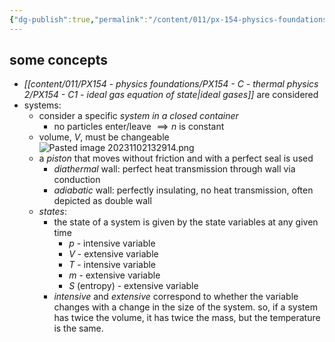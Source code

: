 ```yaml
---
{"dg-publish":true,"permalink":"/content/011/px-154-physics-foundations/px-154-d-the-first-law-of-thermodynamic/px-154-d1-introduction/","noteIcon":"1","created":"2025-08-27T13:14:08.562+01:00","updated":"2024-11-26T19:50:36.000+00:00"}
---
```


## some concepts
- *[[content/011/PX154 - physics foundations/PX154 - C - thermal physics 2/PX154 - C1 - ideal gas equation of state\|ideal gases]]* are considered
- systems:
	- consider a specific *system in a closed container*
		- no particles enter/leave $\implies n$ is constant
	- volume, $V$, must be changeable
	![Pasted image 20231102132914.png](/img/user/pics/Pasted%20image%2020231102132914.png)
	- a *piston* that moves without friction and with a perfect seal is used
		- *diathermal* wall: perfect heat transmission through wall via conduction
		- *adiabatic* wall: perfectly insulating, no heat transmission, often depicted as double wall
	- *states*:
		- the state of a system is given by the state variables at any given time 
			- $p$ - intensive variable
			- $V$ - extensive variable
			- $T$ - intensive variable
			- $m$ - extensive variable
			- $S$ (entropy) - extensive variable
		- *intensive* and *extensive* correspond to whether the variable changes with a change in the size of the system. so, if a system has twice the volume, it has twice the mass, but the temperature is the same.
